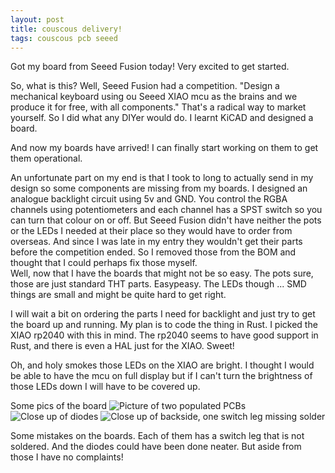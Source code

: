 ```yaml
---
layout: post
title: couscous delivery!
tags: couscous pcb seeed
---
```

Got my board from Seeed Fusion today! Very excited to get started.

So, what is this? Well, Seeed Fusion had a competition. "Design a mechanical keyboard using ou Seeed XIAO mcu as the brains and we produce it for free, with all components." That's a radical way to market yourself. So I did what any DIYer would do. I learnt KiCAD and designed a board.

And now my boards have arrived! I can finally start working on them to get them operational.

An unfortunate part on my end is that I took to long to actually send in my design so some components are missing from my boards. I designed an analogue backlight circuit using 5v and GND. You control the RGBA channels using potentiometers and each channel has a SPST switch so you can turn that colour on or off. But Seeed Fusion didn't have neither the pots or the LEDs I needed at their place so they would have to order from overseas. And since I was late in my entry they wouldn't get their parts before the competition ended. So I removed those from the BOM and thought that I could perhaps fix those myself.  
Well, now that I have the boards that might not be so easy. The pots sure, those are just standard THT parts. Easypeasy. The LEDs though ... SMD things are small and might be quite hard to get right.

I will wait a bit on ordering the parts I need for backlight and just try to get the board up and running. My plan is to code the thing in Rust. I picked the XIAO rp2040 with this in mind. The rp2040 seems to have good support in Rust, and there is even a HAL just for the XIAO. Sweet!

Oh, and holy smokes those LEDs on the XIAO are bright. I thought I would be able to have the mcu on full display but if I can't turn the brightness of those LEDs down I will have to be covered up.

Some pics of the board
![Picture of two populated PCBs](https://media.discordapp.net/attachments/451377963863244811/1031503227444789338/PXL_20221017_094349441.jpg "couscous pcbs")  
![Close up of diodes](https://media.discordapp.net/attachments/451377963863244811/1031503337432039444/PXL_20221017_094405275.MP.jpg "Diodes not placed super neatly")
![Close up of backside, one switch leg missing solder](https://media.discordapp.net/attachments/451377963863244811/1031503337708859452/PXL_20221017_094435636.MP.jpg "Missing solder on SW36")

Some mistakes on the boards. Each of them has a switch leg that is not soldered. And the diodes could have been done neater. But aside from those I have no complaints!